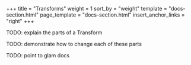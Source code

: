 +++
title = "Transforms"
weight = 1
sort_by = "weight"
template = "docs-section.html"
page_template = "docs-section.html"
insert_anchor_links = "right"
+++

TODO: explain the parts of a Transform

TODO: demonstrate how to change each of these parts

TODO: point to glam docs
